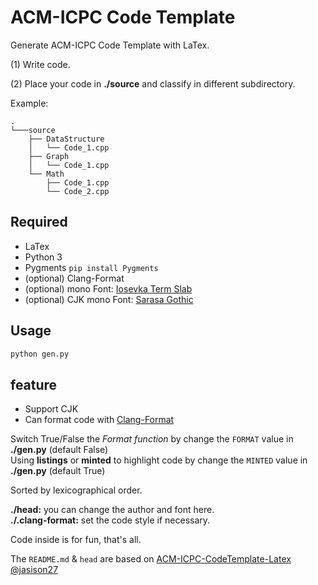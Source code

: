 ACM-ICPC Code Template
==============================
Generate ACM-ICPC Code Template with LaTex.

(1) Write code.

(2) Place your code in **./source** and classify in different subdirectory.

Example:
```
.
└───source
    ├── DataStructure
    │   └── Code_1.cpp
    ├── Graph
    │   └── Code_1.cpp
    └── Math
        ├── Code_1.cpp
        └── Code_2.cpp
```
## Required
- LaTex
- Python 3
- Pygments `pip install Pygments`
- (optional) Clang-Format
- (optional) mono Font: [Iosevka Term Slab](https://github.com/be5invis/Iosevka)
- (optional) CJK mono Font: [Sarasa Gothic](https://github.com/be5invis/Sarasa-Gothic)
## Usage
``` python
python gen.py
```
## feature
- Support CJK
- Can format code with [Clang-Format](http://clang.llvm.org/docs/ClangFormat.html)

Switch True/False the *Format function* by change the `FORMAT` value in **./gen.py** (default False)</br>
Using **listings** or **minted** to highlight code by change the `MINTED` value in **./gen.py** (default True)

Sorted by lexicographical order.

**./head:** you can change the author and font here.</br>
**./.clang-format:** set the code style if necessary.</br>

Code inside is for fun, that's all.

The `README.md` & `head` are based on [ACM-ICPC-CodeTemplate-Latex @jasison27](https://github.com/jasison27/ACM-ICPC-CodeTemplate-Latex)
